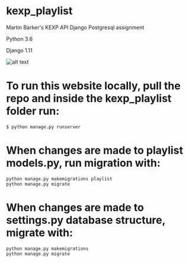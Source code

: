 # kexp_playlist

Martin Barker's KEXP API Django Postgresql assignment


Python 3.6 


Django 1.11

![alt text](https://i.imgur.com/gjUuQgG.jpg)

# To run this website locally, pull the repo and inside the kexp_playlist folder run:

    $ python manage.py runserver

# When changes are made to playlist models.py, run migration with:

    python manage.py makemigrations playlist
    python manage.py migrate

# When changes are made to settings.py database structure, migrate with:

    python manage.py makemigrations
    python manage.py migrate

